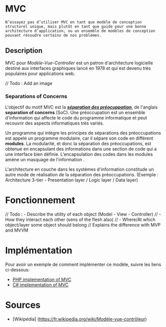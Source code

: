 # MVC

```
N’essayez pas d’utiliser MVC en tant que modèle de conception structurel unique, mais plutôt en tant que guide pour une bonne architecture d’application, ou un ensemble de modèles de conception pouvant résoudre certains de nos problèmes.
```
## Description
MVC pour _Modèle-Vue-Controller_ est un patron d'architecture logicielle destiné aux interfaces graphiques lancé en 1978 et qui est devenu très populaires pour applications web.

// Todo : Add an image

### Separations of Concerns
L'objectif du motif MVC est la [___séparation des préocuppation___](https://fr.wikipedia.org/wiki/Séparation_des_préoccupations), de l'anglais __separation of concerns__ (SoC). Une préoccupation est un ensemble d'information qui affecte le code du programme informatique et peut recouvrir des aspects informatiques très variés.

Un programme qui intègre les principes de séparations des préoccupations est appelé un programme modulaire, car il sépare son code en différent __modules__. La modularité, et donc la séparation des préoccupations, est obtenue en encapsulant des informations dans une section de code qui a une interface bien définie. L'encapsulation des codes dans les modules amène un masquage de l'information .

L'architecture en couche dans les systèmes d'information constitude un autre mode de réalisation de la séparation des préoccupations. (Exemple : Architecture 3-tier - Presentation layer / Logic layer / Data layer)


# Fonctionnement

// Todo : - Describe the utility of each object (Model - View - Controller)
// - How they interact each other (sens of the flesh also)
// - Where/At which object/layer some object should belong
// Explains the difference with MVP and MVVM

# Implémentation
Pour avoir un exemple de comment implémenter ce modèle, suivre les liens ci-dessous:
- [PHP implementation of MVC]()
- [C# implementation of MVC]()



# Sources
- [Wikipédia] (https://fr.wikipedia.org/wiki/Modèle-vue-contrôleur)
